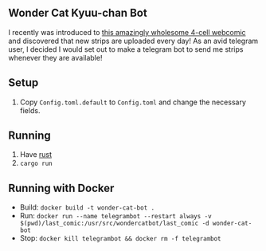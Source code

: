 ## Wonder Cat Kyuu-chan Bot

I recently was introduced to [this amazingly wholesome 4-cell webcomic](helveticascans.com/r/read/wonder-cat-kyuu-chan/) and discovered that new strips are uploaded every day! As an avid telegram user, I decided I would set out to make a telegram bot to send me strips whenever they are available!

## Setup

1. Copy `Config.toml.default` to `Config.toml` and change the necessary fields.

## Running

1. Have [rust](https://www.rust-lang.org)
2. `cargo run`

## Running with Docker

* Build: `docker build -t wonder-cat-bot .`
* Run: `docker run --name telegrambot --restart always -v $(pwd)/last_comic:/usr/src/wondercatbot/last_comic -d wonder-cat-bot`
* Stop: `docker kill telegrambot && docker rm -f telegrambot`

